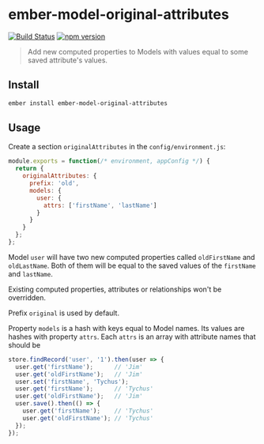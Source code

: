 # ember-model-original-attributes

[![Build Status](https://travis-ci.org/onechiporenko/ember-model-original-attributes.svg?branch=master)](https://travis-ci.org/onechiporenko/ember-model-original-attributes)
[![npm version](https://badge.fury.io/js/ember-model-original-attributes.png)](http://badge.fury.io/js/ember-model-original-attributes)

> Add new computed properties to Models with values equal to some saved attribute's values.

## Install

```bash
ember install ember-model-original-attributes
```

## Usage

Create a section `originalAttributes` in the `config/environment.js`:

```javascript
module.exports = function(/* environment, appConfig */) {
  return {
    originalAttributes: {
      prefix: 'old',
      models: {
        user: {
          attrs: ['firstName', 'lastName']
        }
      }
    }
  };
};
```

Model `user` will have two new computed properties called `oldFirstName` and `oldLastName`. Both of them will be equal to the saved values of the `firstName` and `lastName`.

Existing computed properties, attributes or relationships won't be overridden.

Prefix `original` is used by default.

Property `models` is a hash with keys equal to Model names. Its values are hashes with property `attrs`. Each `attrs` is an array with attribute names that should be 

```javascript
store.findRecord('user', '1').then(user => {
  user.get('firstName');      // 'Jim'
  user.get('oldFirstName');   // 'Jim'
  user.set('firstName', 'Tychus');
  user.get('firstName');      // 'Tychus'
  user.get('oldFirstName');   // 'Jim'
  user.save().then(() => {
    user.get('firstName');    // 'Tychus'
    user.get('oldFirstName'); // 'Tychus'
  });
});
```